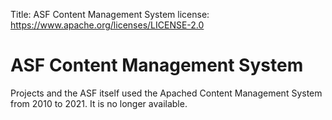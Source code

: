 Title: ASF Content Management System
license: https://www.apache.org/licenses/LICENSE-2.0

# ASF Content Management System

Projects and the ASF itself used the Apached Content Management System from 2010 to 2021. It is no longer available.

